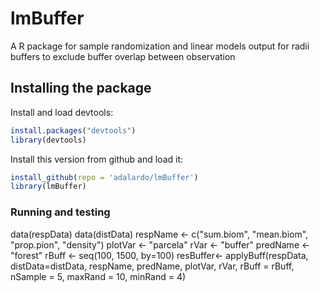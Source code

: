# lmBuffer
A R package for sample randomization and linear models output for radii buffers to exclude buffer overlap between observation

## Installing the package

Install and load devtools:
```r
install.packages("devtools")
library(devtools)
```
Install this version from github and load it:
```r
install_github(repo = 'adalardo/lmBuffer')
library(lmBuffer)
```
### Running and testing
data(respData)
data(distData)
respName <- c("sum.biom", "mean.biom", "prop.pion", "density")
plotVar <- "parcela"
rVar <- "buffer"
predName <- "forest"
rBuff <- seq(100, 1500, by=100)
resBuffer<- applyBuff(respData, distData=distData, respName, predName, plotVar, rVar, rBuff = rBuff, nSample = 5, maxRand = 10, minRand = 4)
```